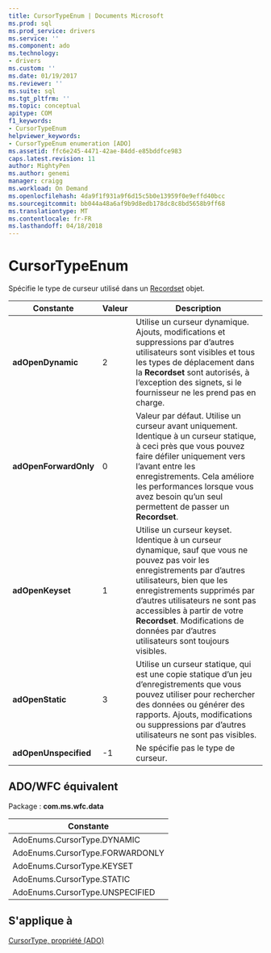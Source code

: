 ```yaml
---
title: CursorTypeEnum | Documents Microsoft
ms.prod: sql
ms.prod_service: drivers
ms.service: ''
ms.component: ado
ms.technology:
- drivers
ms.custom: ''
ms.date: 01/19/2017
ms.reviewer: ''
ms.suite: sql
ms.tgt_pltfrm: ''
ms.topic: conceptual
apitype: COM
f1_keywords:
- CursorTypeEnum
helpviewer_keywords:
- CursorTypeEnum enumeration [ADO]
ms.assetid: ffc6e245-4471-42ae-84dd-e85bddfce983
caps.latest.revision: 11
author: MightyPen
ms.author: genemi
manager: craigg
ms.workload: On Demand
ms.openlocfilehash: 4da9f1f931a9f6d15c5b0e13959f0e9effd40bcc
ms.sourcegitcommit: bb044a48a6af9b9d8edb178dc8c8bd5658b9ff68
ms.translationtype: MT
ms.contentlocale: fr-FR
ms.lasthandoff: 04/18/2018
---
```

# <a name="cursortypeenum"></a>CursorTypeEnum
Spécifie le type de curseur utilisé dans un [Recordset](../../../ado/reference/ado-api/recordset-object-ado.md) objet.  
  
|Constante|Valeur| Description|  
|--------------|-----------|-----------------|  
|**adOpenDynamic**|2|Utilise un curseur dynamique. Ajouts, modifications et suppressions par d’autres utilisateurs sont visibles et tous les types de déplacement dans la **Recordset** sont autorisés, à l’exception des signets, si le fournisseur ne les prend pas en charge.|  
|**adOpenForwardOnly**|0|Valeur par défaut. Utilise un curseur avant uniquement. Identique à un curseur statique, à ceci près que vous pouvez faire défiler uniquement vers l’avant entre les enregistrements. Cela améliore les performances lorsque vous avez besoin qu’un seul permettent de passer un **Recordset**.|  
|**adOpenKeyset**|1|Utilise un curseur keyset. Identique à un curseur dynamique, sauf que vous ne pouvez pas voir les enregistrements par d’autres utilisateurs, bien que les enregistrements supprimés par d’autres utilisateurs ne sont pas accessibles à partir de votre **Recordset**. Modifications de données par d’autres utilisateurs sont toujours visibles.|  
|**adOpenStatic**|3|Utilise un curseur statique, qui est une copie statique d’un jeu d’enregistrements que vous pouvez utiliser pour rechercher des données ou générer des rapports. Ajouts, modifications ou suppressions par d’autres utilisateurs ne sont pas visibles.|  
|**adOpenUnspecified**|-1|Ne spécifie pas le type de curseur.|  
  
## <a name="adowfc-equivalent"></a>ADO/WFC équivalent  
 Package : **com.ms.wfc.data**  
  
|Constante|  
|--------------|  
|AdoEnums.CursorType.DYNAMIC|  
|AdoEnums.CursorType.FORWARDONLY|  
|AdoEnums.CursorType.KEYSET|  
|AdoEnums.CursorType.STATIC|  
|AdoEnums.CursorType.UNSPECIFIED|  
  
## <a name="applies-to"></a>S'applique à  
 [CursorType, propriété (ADO)](../../../ado/reference/ado-api/cursortype-property-ado.md)
